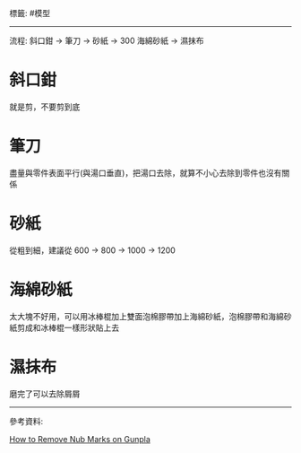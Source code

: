 標籤: #模型 

---

流程: 斜口鉗 -> 筆刀 -> 砂紙 -> 300 海綿砂紙 -> 濕抹布

# 斜口鉗

就是剪，不要剪到底

# 筆刀

盡量與零件表面平行(與湯口垂直)，把湯口去除，就算不小心去除到零件也沒有關係

# 砂紙

從粗到細，建議從 600 -> 800 -> 1000 -> 1200

# 海綿砂紙

太大塊不好用，可以用冰棒棍加上雙面泡棉膠帶加上海綿砂紙，泡棉膠帶和海綿砂紙剪成和冰棒棍一樣形狀貼上去

# 濕抹布

磨完了可以去除屑屑

---

參考資料:

[How to Remove Nub Marks on Gunpla](https://youtu.be/I490sTCv58I)